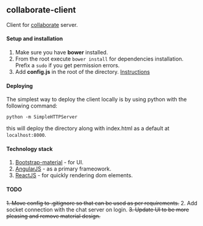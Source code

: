 ## collaborate-client

Client for [collaborate](https://github.com/Pranay92/collaborate) server.

#### Setup and installation

1. Make sure you have **bower** installed.
2. From the root execute ````bower install```` for dependencies installation. Prefix a ````sudo```` if you get permission errors.
3. Add **config.js** in the root of the directory. [Instructions](https://github.com/Pranay92/collaborate-client/wiki/Config)

#### Deploying

The simplest way to deploy the client locally is by using python with the following command:

````python -m SimpleHTTPServer````

this will deploy the directory along with index.html as a default at ````localhost:8000````.

#### Technology stack

1. [Bootstrap-material](https://fezvrasta.github.io/bootstrap-material-design/) - for UI.
2. [AngularJS](angularjs.org) - as a primary frameowork.
3. [ReactJS](https://facebook.github.io/react/) - for quickly rendering dom elements.


#### TODO

~~1. Move config to .gitignore so that can be used as per requirements.~~
2. Add socket connection with the chat server on login.
~~3. Update UI to be more pleasing and remove material design.~~
